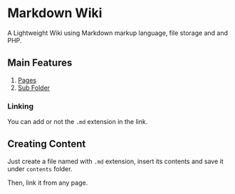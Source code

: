 # Markdown Wiki

A Lightweight Wiki using Markdown markup language, file storage and and PHP.

## Main Features
1. [Pages](w/Page)
2. [Sub Folder](w/Sub/Test.md)

### Linking

You can add or not the `.md` extension in the link.

## Creating Content

Just create a file named with `.md` extension, insert its contents and save it under `contents` folder.

Then, link it from any page.
